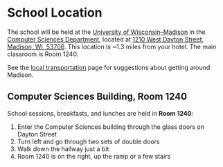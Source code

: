 # School Location

The school will be held at the
[University of Wisconsin&ndash;Madison](https://www.wisc.edu) in the
[Computer Sciences Department](https://www.cs.wisc.edu/about/), located at
[1210 West Dayton Street, Madison, WI, 53706](https://goo.gl/maps/cEBQ7kV5TCC2). This location is 
~1.3 miles from your hotel.
The main classroom is Room 1240.

See the [local transportation](/logistics/local-transportation.md) page for
suggestions about getting around Madison.

## Computer Sciences Building, Room 1240

School sessions, breakfasts, and lunches are held in **Room 1240**:

1. Enter the Computer Sciences building through the glass doors on Dayton Street
1. Turn left and go through two sets of double doors
1. Walk down the hallway just a bit
1. Room 1240 is on the right, up the ramp or a few stairs
